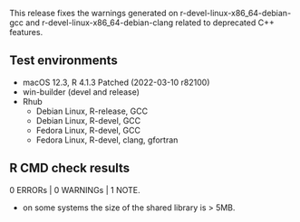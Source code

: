 This release fixes the warnings generated on r-devel-linux-x86_64-debian-gcc and r-devel-linux-x86_64-debian-clang related to deprecated 
C++ features.

## Test environments

* macOS 12.3, R 4.1.3 Patched (2022-03-10 r82100)
* win-builder (devel and release)
* Rhub
  * Debian Linux, R-release, GCC
  * Debian Linux, R-devel, GCC
  * Fedora Linux, R-devel, GCC
  * Fedora Linux, R-devel, clang, gfortran

## R CMD check results

0 ERRORs | 0 WARNINGs | 1 NOTE.

* on some systems the size of the shared library is > 5MB.

